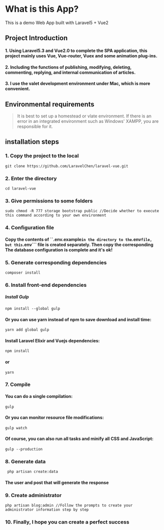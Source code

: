 # What is this App? 
This is a demo Web App built with Laravel5 + Vue2

## Project Introduction
#### 1. Using Laravel5.3 and Vue2.0 to complete the SPA application, this project mainly uses Vue, Vue-router, Vuex and some animation plug-ins.
#### 2. Including the functions of publishing, modifying, deleting, commenting, replying, and internal communication of articles.
#### 3. I use the valet development environment under Mac, which is more convenient.

## Environmental requirements
> It is best to set up a homestead or vlate environment. If there is an error in an integrated environment such as Windows' XAMPP, you are responsible for it.

## installation steps
### 1. Copy the project to the local
````
git clone https://github.com/LaravelChen/laravel-vue.git
````
### 2. Enter the directory
````
cd laravel-vue
````
### 3. Give permissions to some folders
````
sudo chmod -R 777 storage bootstrap public //Decide whether to execute this command according to your own environment
````

### 4. Configuration file
#### Copy the contents of ``.env.example``` in the directory to the ```.env``` file, but this ```.env``` file is created separately. Then copy the corresponding The database configuration is complete and it's ok!

### 5. Generate corresponding dependencies
````
composer install
````

### 6. Install front-end dependencies
##### Install Gulp

````
npm install --global gulp
````
#### Or you can use yarn instead of npm to save download and install time:

````
yarn add global gulp
````
#### Install Laravel Elixir and Vuejs dependencies:
````
npm install
````
#### or
````
yarn
````
### 7. Compile
#### You can do a single compilation:
````
gulp
````
#### Or you can monitor resource file modifications:
````
gulp watch
````
#### Of course, you can also run all tasks and minify all CSS and JavaScript:
````
gulp --production
````
### 8. Generate data
````
 php artisan create:data
````
#### The user and post that will generate the response

### 9. Create administrator
````
php artisan blog:admin //Follow the prompts to create your administrator information step by step
````

### 10. Finally, I hope you can create a perfect success

